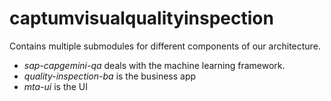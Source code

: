 # captumvisualqualityinspection

Contains multiple submodules for different components of our architecture.
- *sap-capgemini-qa* deals with the machine learning framework.
- *quality-inspection-ba* is the business app
- *mta-ui* is the UI
